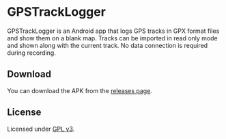# GPSTrackLogger

GPSTrackLogger is an Android app that logs GPS tracks in GPX format files and show them on a blank map. 
Tracks can be imported in read only mode and shown along with the current track. 
No data connection is required during recording. 

## Download
You can download the APK from the <a href="https://github.com/fcibecchini/GPSTrackLogger/releases/">releases page</a>.


## License
Licensed under <a href="http://www.gnu.org/licenses/gpl-3.0.html">GPL v3</a>.
